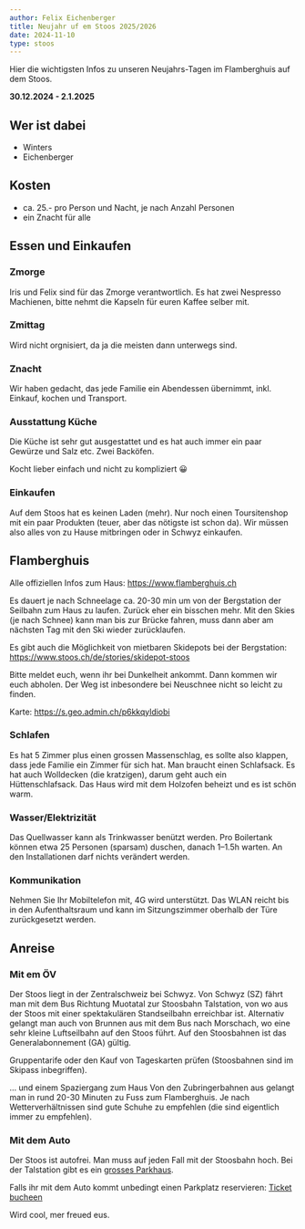 ```yaml
---
author: Felix Eichenberger
title: Neujahr uf em Stoos 2025/2026
date: 2024-11-10
type: stoos
---
```



Hier die wichtigsten Infos zu unseren Neujahrs-Tagen im Flamberghuis auf dem Stoos.

**30.12.2024 - 2.1.2025**

## Wer ist dabei

- Winters
- Eichenberger


## Kosten 

- ca. 25.- pro Person und Nacht, je nach Anzahl Personen 
- ein Znacht für alle

## Essen und Einkaufen

### Zmorge

Iris und Felix sind für das Zmorge verantwortlich. Es hat zwei Nespresso Machienen, bitte nehmt die Kapseln für euren Kaffee selber mit.

### Zmittag

Wird nicht orgnisiert, da ja die meisten dann unterwegs sind. 

### Znacht

Wir haben gedacht, das jede Familie ein Abendessen übernimmt, inkl. Einkauf, kochen und Transport. 

### Ausstattung Küche

Die Küche ist sehr gut ausgestattet und es hat auch immer ein paar Gewürze und Salz etc. Zwei Backöfen.

Kocht lieber einfach und nicht zu kompliziert 😀

### Einkaufen

Auf dem Stoos hat es keinen Laden (mehr). Nur noch einen Toursitenshop mit ein paar Produkten (teuer, aber das nötigste ist schon da). Wir müssen also alles von zu Hause mitbringen oder in Schwyz einkaufen.


## Flamberghuis

Alle offiziellen Infos zum Haus: https://www.flamberghuis.ch

Es dauert je nach Schneelage ca. 20-30 min um von der Bergstation der Seilbahn zum Haus zu laufen. Zurück eher ein bisschen mehr. Mit den Skies (je nach Schnee) kann man bis zur Brücke fahren, muss dann aber am nächsten Tag mit den Ski wieder zurücklaufen. 

Es gibt auch die Möglichkeit von mietbaren Skidepots bei der Bergstation: https://www.stoos.ch/de/stories/skidepot-stoos

Bitte meldet euch, wenn ihr bei Dunkelheit ankommt. Dann kommen wir euch abholen. Der Weg ist inbesondere bei Neuschnee nicht so leicht zu finden.

Karte: https://s.geo.admin.ch/p6kkqyldiobi

### Schlafen

Es hat 5 Zimmer plus einen grossen Massenschlag, es sollte also klappen, dass jede Familie ein Zimmer für sich hat. Man braucht einen Schlafsack. Es hat auch Wolldecken (die kratzigen), darum geht auch ein Hüttenschlafsack. Das Haus wird mit dem Holzofen beheizt und es ist schön warm. 

### Wasser/Elektrizität

Das Quellwasser kann als Trinkwasser benützt werden. Pro Boilertank können etwa 25 Personen (sparsam) duschen, danach 1–1.5h warten. An den Installationen darf nichts verändert werden.

### Kommunikation

Nehmen Sie Ihr Mobiltelefon mit, 4G wird unterstützt. Das WLAN reicht bis in den Aufenthaltsraum und kann im Sitzungszimmer oberhalb der Türe zurückgesetzt werden.


## Anreise

### Mit em ÖV

Der Stoos liegt in der Zentralschweiz bei Schwyz. Von Schwyz (SZ) fährt man mit dem Bus Richtung Muotatal zur Stoosbahn Talstation, von wo aus der Stoos mit einer spektakulären Standseilbahn erreichbar ist. Alternativ gelangt man auch von Brunnen aus mit dem Bus nach Morschach, wo eine sehr kleine Luftseilbahn auf den Stoos führt. Auf den Stoosbahnen ist das Generalabonnement (GA) gültig.

Gruppentarife oder den Kauf von Tageskarten prüfen (Stoosbahnen sind im Skipass inbegriffen).

… und einem Spaziergang zum Haus
Von den Zubringerbahnen aus gelangt man in rund 20-30 Minuten zu Fuss zum Flamberghuis. Je nach Wetterverhältnissen sind gute Schuhe zu empfehlen (die sind eigentlich immer zu empfehlen).

### Mit dem Auto

Der Stoos ist autofrei. Man muss auf jeden Fall mit der Stoosbahn hoch. Bei der Talstation gibt es ein [grosses Parkhaus](https://www.stoos.ch/de/stories/parkieren). 

Falls ihr mit dem Auto kommt unbedingt einen Parkplatz reservieren: [Ticket bucheen](https://store.stoos.ch/stoos_de/parking/stoos-axess-parking)


Wird cool, mer freued eus.